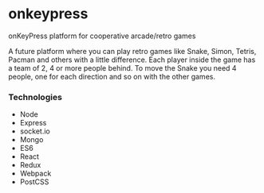 # onkeypress
onKeyPress platform for cooperative arcade/retro games

A future platform where you can play retro games like Snake, Simon, Tetris, Pacman and others with a little difference.
Each player inside the game has a team of 2, 4 or more people behind. To move the Snake you need 4 people, one for each direction and so on with the other games.

### Technologies

- Node
- Express
- socket.io
- Mongo
- ES6
- React
- Redux
- Webpack
- PostCSS
